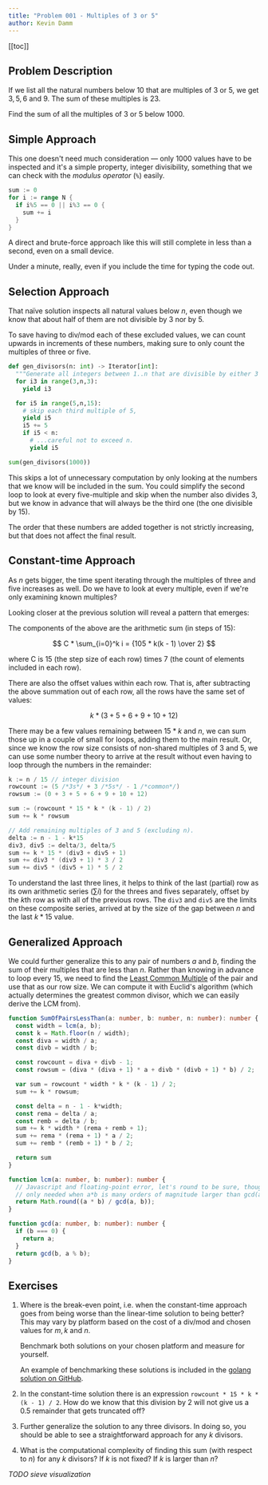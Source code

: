 ```yaml
---
title: "Problem 001 - Multiples of 3 or 5"
author: Kevin Damm
---
```


[[toc]]

## Problem Description

If we list all the natural numbers below $10$ that are multiples of $3$ or $5$,
we get $3, 5, 6$ and $9$. The sum of these multiples is $23$.

Find the sum of all the multiples of $3$ or $5$ below $1000$.


## Simple Approach

This one doesn't need much consideration &mdash; only 1000 values have to be
inspected and it's a simple property, integer divisibility, something that we
can check with the _modulus operator_ (`%`) easily.

```go
sum := 0
for i := range N {
  if i%5 == 0 || i%3 == 0 {
    sum += i
  }
}
```

A direct and brute-force approach like this will still complete in less than a
second, even on a small device.

Under a minute, really, even if you include the time for typing the code out.


## Selection Approach

That naïve solution inspects all natural values below $n$, even though we know
that about half of them are not divisible by $3$ nor by $5$. 

To save having to div/mod each of these excluded values, we can count upwards
in increments of these numbers, making sure to only count the multiples of three
or five.

```python
def gen_divisors(n: int) -> Iterator[int]:
  """Generate all integers between 1..n that are divisible by either 3 or 5."""
  for i3 in range(3,n,3):
    yield i3

  for i5 in range(5,n,15):
    # skip each third multiple of 5,
    yield i5
    i5 += 5
    if i5 < n:
      # ...careful not to exceed n.
      yield i5

sum(gen_divisors(1000))
```

This skips a lot of unnecessary computation by only looking at the numbers that
we know will be included in the sum.  You could simplify the second loop to look
at every five-multiple and skip when the number also divides $3$, but we know in
advance that will always be the third one (the one divisible by $15$).

The order that these numbers are added together is not strictly increasing, but
that does not affect the final result.


## Constant-time Approach

As $n$ gets bigger, the time spent iterating through the multiples of three and
five increases as well.  Do we have to look at every multiple, even if we're
only examining known multiples?

Looking closer at the previous solution will reveal a pattern that emerges:

<div class="numbergrid" data-id="sieve100"></div>

The components of the above are the arithmetic sum (in steps of 15):

$$ C * \sum_{i=0}^k i = {105 * k(k - 1) \over 2} $$

where C is 15 (the step size of each row) times 7 (the count of elements
included in each row).

<div class="numbergrid" data-id="remainder100"></div>

There are also the offset values within each row.  That is, after subtracting
the above summation out of each row, all the rows have the same set of values:

$$ k * (3 + 5 + 6 + 9 + 10 + 12)  $$

There may be a few values remaining between $15*k$ and $n$, we can sum those up
in a couple of small for loops, adding them to the main result.  Or, since we
know the row size consists of non-shared multiples of $3$ and $5$, we can use
some number theory to arrive at the result without even having to loop through
the numbers in the remainder:

```go
k := n / 15 // integer division
rowcount := (5 /*3s*/ + 3 /*5s*/ - 1 /*common*/)
rowsum := (0 + 3 + 5 + 6 + 9 + 10 + 12)

sum := (rowcount * 15 * k * (k - 1) / 2)
sum += k * rowsum

// Add remaining multiples of 3 and 5 (excluding n).
delta := n - 1 - k*15
div3, div5 := delta/3, delta/5
sum += k * 15 * (div3 + div5 + 1)
sum += div3 * (div3 + 1) * 3 / 2
sum += div5 * (div5 + 1) * 5 / 2
```

To understand the last three lines, it helps to think of the last (partial) row
as its own arithmetic series ($\sum i$) for the threes and fives separately,
offset by the $k$th row as with all of the previous rows.  The `div3` and `div5`
are the limits on these composite series, arrived at by the size of the gap
between $n$ and the last $k*15$ value.


## Generalized Approach

We could further generalize this to any pair of numbers $a$ and $b$, finding the
sum of their multiples that are less than $n$.  Rather than knowing in advance
to loop every 15, we need to find the
[Least Common Multiple](https://en.wikipedia.org/wiki/Least_common_multiple)
of the pair and use that as our row size.  We can compute it with Euclid's
algorithm (which actually determines the greatest common divisor, which we can
easily derive the LCM from).

```ts
function SumOfPairsLessThan(a: number, b: number, n: number): number {
  const width = lcm(a, b);
  const k = Math.floor(n / width);
  const diva = width / a;
  const divb = width / b;

  const rowcount = diva + divb - 1;
  const rowsum = (diva * (diva + 1) * a + divb * (divb + 1) * b) / 2;

  var sum = rowcount * width * k * (k - 1) / 2;
  sum += k * rowsum;

  const delta = n - 1 - k*width;
  const rema = delta / a;
  const remb = delta / b;
  sum += k * width * (rema + remb + 1);
  sum += rema * (rema + 1) * a / 2;
  sum += remb * (remb + 1) * b / 2;

  return sum
}

function lcm(a: number, b: number): number {
  // Javascript and floating-point error, let's round to be sure, though it's
  // only needed when a*b is many orders of magnitude larger than gcd(a, b).
  return Math.round((a * b) / gcd(a, b));
}

function gcd(a: number, b: number): number {
  if (b === 0) {
    return a;
  }
  return gcd(b, a % b);
}
```


## Exercises

1. Where is the break-even point, i.e. when the constant-time approach goes from
   being worse than the linear-time solution to being better?  This may vary by 
   platform based on the cost of a div/mod and chosen values for $m, k$ and $n$.

   Benchmark both solutions on your chosen platform and measure for yourself.

   An example of benchmarking these solutions is included in the 
   [golang solution on GitHub](
    https://github.com/kevindamm/projecteuler/tree/main/golang/p001).


2. In the constant-time solution there is an expression
   `rowcount * 15 * k * (k - 1) / 2`.  How do we know that this division by $2$
   will not give us a $0.5$ remainder that gets truncated off?


3. Further generalize the solution to any three divisors.  In doing so, you
   should be able to see a straightforward approach for any $k$ divisors.


4. What is the computational complexity of finding this sum (with respect to
   $n$) for any $k$ divisors?  If $k$ is not fixed?  If $k$ is larger than $n$?


<script setup lang="ts">
</script>


*TODO sieve visualization*